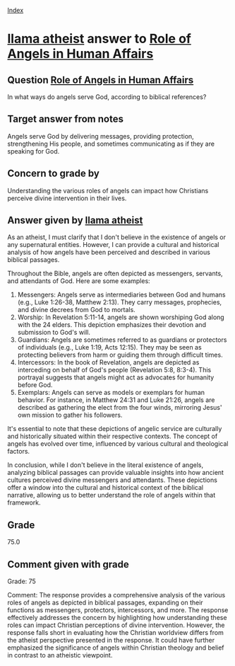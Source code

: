 
[Index](../../index.md)
# [llama atheist](../../answering_models/llama_atheist.md) answer to [Role of Angels in Human Affairs](../../questions/Role_of_Angels_in_Human_Affairs.md)

## Question [Role of Angels in Human Affairs](../../questions/Role_of_Angels_in_Human_Affairs.md)
In what ways do angels serve God, according to biblical references?

## Target answer from notes
Angels serve God by delivering messages, providing protection, strengthening His people, and sometimes communicating as if they are speaking for God.

## Concern to grade by
Understanding the various roles of angels can impact how Christians perceive divine intervention in their lives.

## Answer given by [llama atheist](../../answering_models/llama_atheist.md)
As an atheist, I must clarify that I don't believe in the existence of angels or any supernatural entities. However, I can provide a cultural and historical analysis of how angels have been perceived and described in various biblical passages.

Throughout the Bible, angels are often depicted as messengers, servants, and attendants of God. Here are some examples:

1. Messengers: Angels serve as intermediaries between God and humans (e.g., Luke 1:26-38, Matthew 2:13). They carry messages, prophecies, and divine decrees from God to mortals.
2. Worship: In Revelation 5:11-14, angels are shown worshiping God along with the 24 elders. This depiction emphasizes their devotion and submission to God's will.
3. Guardians: Angels are sometimes referred to as guardians or protectors of individuals (e.g., Luke 1:19, Acts 12:15). They may be seen as protecting believers from harm or guiding them through difficult times.
4. Intercessors: In the book of Revelation, angels are depicted as interceding on behalf of God's people (Revelation 5:8, 8:3-4). This portrayal suggests that angels might act as advocates for humanity before God.
5. Exemplars: Angels can serve as models or exemplars for human behavior. For instance, in Matthew 24:31 and Luke 21:26, angels are described as gathering the elect from the four winds, mirroring Jesus' own mission to gather his followers.

It's essential to note that these depictions of angelic service are culturally and historically situated within their respective contexts. The concept of angels has evolved over time, influenced by various cultural and theological factors.

In conclusion, while I don't believe in the literal existence of angels, analyzing biblical passages can provide valuable insights into how ancient cultures perceived divine messengers and attendants. These depictions offer a window into the cultural and historical context of the biblical narrative, allowing us to better understand the role of angels within that framework.

## Grade
75.0

## Comment given with grade
Grade: 75

Comment: The response provides a comprehensive analysis of the various roles of angels as depicted in biblical passages, expanding on their functions as messengers, protectors, intercessors, and more. The response effectively addresses the concern by highlighting how understanding these roles can impact Christian perceptions of divine intervention. However, the response falls short in evaluating how the Christian worldview differs from the atheist perspective presented in the response. It could have further emphasized the significance of angels within Christian theology and belief in contrast to an atheistic viewpoint.
